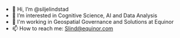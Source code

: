 - 👋 Hi, I’m @siljelindstad
- 👀 I’m interested in Cognitive Science, AI and Data Analysis
- 🌱 I'm working in Geospatial Governance and Solutions at Equinor
- 📫 How to reach me: Slind@equinor.com
